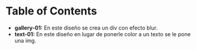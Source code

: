 # Table of Contents

- **gallery-01:** En este diseño se crea un div con efecto blur.
- **text-01:** En este diseño en lugar de ponerle color a un texto se le pone una img.
